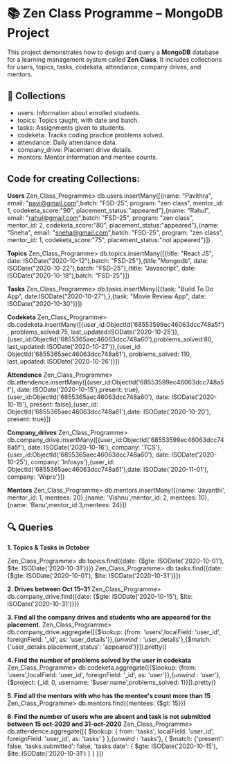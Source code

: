 # 📚 Zen Class Programme – MongoDB Project
This project demonstrates how to design and query a **MongoDB** database for a learning management system called **Zen Class**. It includes collections for users, topics, tasks, codekata, attendance, company drives, and mentors.

## 📁 Collections
- users: Information about enrolled students.
- topics: Topics taught, with date and batch.
- tasks: Assignments given to students.
- codeketa: Tracks coding practice problems solved.
- attendance: Daily attendance data.
- company_drive: Placement drive details.
- mentors: Mentor information and mentee counts.

## Code for creating Collections:

**Users**
Zen_Class_Programme> db.users.insertMany([{name: "Pavithra", email: "pavi@gmail.com",batch: "FSD-25", program: "zen class", mentor_id: 1, codeketa_score:"90", placement_status:"appeared"},{name: "Rahul", email: "rahul@gmail.com",batch: "FSD-25", program: "zen class", mentor_id: 2, codeketa_score:"80", placement_status:"appeared"},{name: "Sneha", email: "sneha@gmail.com",batch: "FSD-25", program: "zen class", mentor_id: 1, codeketa_score:"75", placement_status:"not appeared"}])

**Topics**
Zen_Class_Programme> db.topics.insertMany([{title: "React JS", date: ISODate("2020-10-12"),batch: "FSD-25"},{title:"Mongodb", date: ISODate("2020-10-22"),batch: "FSD-25"},{title: "Javascript", date: ISODate("2020-10-18"),batch: "FSD-25"}])

**Tasks**
Zen_Class_Programme> db.tasks.insertMany([{task: "Build To Do App", date:ISODate("2020-10-27"),},{task: "Movie Review App", date: ISODate("2020-10-30")}])

**Codeketa**
Zen_Class_Programme> db.codeketa.insertMany([{user_id:ObjectId('68553599ec46063dcc748a5f'), problems_solved:75, last_updated:ISODate('2020-10-25')},{user_id:ObjectId('6855365aec46063dcc748a60'),problems_solved:80, last_updated: ISODate('2020-10-27')},{user_id: ObjectId('6855365aec46063dcc748a61'), problems_solved: 110, last_updated: ISODate('2020-10-26')}])

**Attendence**
Zen_Class_Programme> db.attendence.insertMany([{user_id:ObjectId('68553599ec46063dcc748a5f'), date: ISODate('2020-10-15'),present: true},{user_id:ObjectId('6855365aec46063dcc748a60'), date: ISODate('2020-10-15'), present: false},{user_id: ObjectId('6855365aec46063dcc748a61'),date: ISODate('2020-10-20'), present: true}])

**Company_drives**
Zen_Class_Programme> db.company_drive.insertMany([{user_id:ObjectId('68553599ec46063dcc748a5f'), date: ISODate('2020-10-16'), company: 'TCS'},{user_id:ObjectId('6855365aec46063dcc748a60'), date: ISODate('2020-10-25'), company: 'Infosys'},{user_id: ObjectId('6855365aec46063dcc748a61'),date: ISODate('2020-11-01'), company: 'Wipro'}])

**Mentors**
Zen_Class_Programme> db.mentors.insertMany([{name: 'Jayanthi', mentor_id: 1, mentees: 20},{name: 'Vishnu',mentor_id: 2, mentees: 10},{name: 'Banu',mentor_id:3,mentees: 
24}])

## 🔍 Queries

**1. Topics & Tasks in October**

Zen_Class_Programme> db.topics.find({date: {$gte: ISODate('2020-10-01'), $lte: ISODate('2020-10-31')}})
Zen_Class_Programme> db.tasks.find({date: {$gte: ISODate('2020-10-01'), $lte: ISODate('2020-10-31')}})

**2. Drives between Oct 15–31**
Zen_Class_Programme> db.company_drive.find({date: {$gte: ISODate('2020-10-15'), $lte: ISODate('2020-10-31')}})

**3. Find all the company drives and students who are appeared for the placement.**
Zen_Class_Programme> db.company_drive.aggregate([{$lookup: {from: 'users',localField: 'user_id', foreignField: '_id', as: 'user_details'}},{$unwind: '$user_details'},{$match: {'user_details.placement_status': 'appeared'}}]).pretty()

**4. Find the number of problems solved by the user in codekata**
Zen_Class_Programme> db.codeketa.aggregate([{$lookup: {from: 'users',localField: 'user_id', foreignField: '_id', as: 'user'}},{$unwind: '$user'}, {$project: {_id: 0, username: '$user.name',problems_solved: 1}}]).pretty()

**5. Find all the mentors with who has the mentee's count more than 15**
Zen_Class_Programme> db.mentors.find({mentees: {$gt: 15}})

**6. Find the number of users who are absent and task is not submitted  between 15 oct-2020 and 31-oct-2020**
Zen_Class_Programme> db.attendence.aggregate([{ $lookup: { from: 'tasks', localField: 'user_id', foreignField: 'user_id', as: 'tasks' } },{$unwind: '$tasks'}, { $match: {'present': false, 'tasks.submitted': false, 'tasks.date': { $gte: ISODate('2020-10-15'), $lte: ISODate('2020-10-31') } } }])


